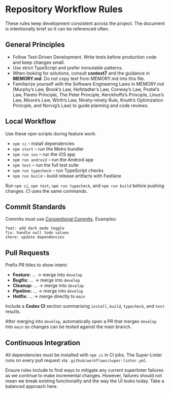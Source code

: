 # Repository Workflow Rules

These rules keep development consistent across the project. The document is intentionally brief so it can be referenced often.

## General Principles

- Follow Test-Driven Development. Write tests before production code and keep changes small.
- Use strict TypeScript and prefer immutable patterns.
- When looking for solutions, consult **context7** and the guidance in **MEMORY.md**. Do not copy text from MEMORY.md into this file.
- Familiarize yourself with the Software Engineering Laws in MEMORY.md (Murphy’s Law, Brook’s Law, Hofstadter’s Law, Conway’s Law, Postel’s Law, Pareto Principle, The Peter Principle, Kerckhoffs’s Principle, Linus’s Law, Moore’s Law, Wirth’s Law, Ninety-ninety Rule, Knuth’s Optimization Principle, and Norvig’s Law) to guide planning and code reviews.

## Local Workflow

Use these npm scripts during feature work:

- `npm ci` – install dependencies
- `npm start` – run the Metro bundler
- `npm run ios` – run the iOS app
- `npm run android` – run the Android app
- `npm test` – run the full test suite
- `npm run typecheck` – run TypeScript checks
- `npm run build` – build release artifacts with Fastlane

Run `npm ci`, `npm test`, `npm run typecheck`, and `npm run build` before pushing changes. CI uses the same commands.

## Commit Standards

Commits must use [Conventional Commits](https://www.conventionalcommits.org/en/v1.0.0/). Examples:

```
feat: add dark mode toggle
fix: handle null todo values
chore: update dependencies
```

## Pull Requests

Prefix PR titles to show intent:

- **Feature:** … → merge into `develop`
- **Bugfix:** … → merge into `develop`
- **Cleanup:** … → merge into `develop`
- **Pipeline:** … → merge into `develop`
- **Hotfix:** … → merge directly to `main`

Include a **Codex CI** section summarising `install`, `build`, `typecheck`, and `test` results.

After merging into `develop`, automatically open a PR that merges `develop` into `main` so changes can be tested against the main branch.

## Continuous Integration

All dependencies must be installed with `npm ci` in CI jobs. The Super-Linter runs on every pull request via `.github/workflows/super-linter.yml`.

Ensure rules include to find ways to mitigate any current superlinter failures as we continue to make incremental changes. However, failures should not mean we break existing functionality and the way the UI looks today. Take a balanced approach here.


